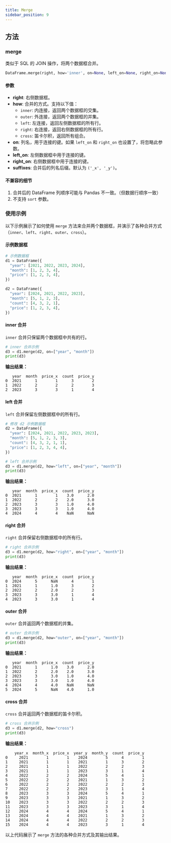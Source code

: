 ```yaml
---
title: Merge
sidebar_position: 9
---
```


## 方法

### merge

类似于 SQL 的 JOIN 操作，将两个数据框合并。

```python
DataFrame.merge(right, how='inner', on=None, left_on=None, right_on=None, suffixes=('_x', '_y'))
```

#### 参数

- **right**: 右侧数据框。
- **how**: 合并的方式。支持以下值：
  - `inner`: 内连接，返回两个数据框的交集。
  - `outer`: 外连接，返回两个数据框的并集。
  - `left`: 左连接，返回左侧数据框的所有行。
  - `right`: 右连接，返回右侧数据框的所有行。
  - `cross`: 笛卡尔积，返回所有组合。
- **on**: 列名，用于连接的键。如果 `left_on` 和 `right_on` 也设置了，将忽略此参数。
- **left_on**: 左侧数据框中用于连接的键。
- **right_on**: 右侧数据框中用于连接的键。
- **suffixes**: 合并后的列名后缀。默认为 `('_x', '_y')`。

#### 不兼容的细节

1. 合并后的 DataFrame 列顺序可能与 Pandas 不一致。（但数据行顺序一致）
2. 不支持 `sort` 参数。



### 使用示例

以下示例展示了如何使用 `merge` 方法来合并两个数据框，并演示了各种合并方式（`inner`、`left`、`right`、`outer`、`cross`）。

#### 示例数据框

```python
# 示例数据框
d1 = DataFrame({
  "year": [2021, 2022, 2023, 2024],
  "month": [1, 2, 3, 4],
  "price": [1, 2, 3, 4],
})

d2 = DataFrame({
  "year": [2024, 2021, 2022, 2023],
  "month": [5, 1, 2, 3],
  "count": [4, 3, 2, 1],
  "price": [1, 2, 3, 4],
})
```



#### inner 合并

`inner` 合并只保留两个数据框中共有的行。

```python
# inner 合并示例
d3 = d1.merge(d2, on=["year", "month"])
print(d3)
```

**输出结果：**

```
   year  month  price_x  count  price_y
0  2021      1        1      3        2
1  2022      2        2      2        3
2  2023      3        3      1        4
```



#### left 合并

`left` 合并保留左侧数据框中的所有行。

```python
# 修改 d2 示例数据框
d2 = DataFrame({
  "year": [2024, 2021, 2022, 2023, 2023],
  "month": [5, 1, 2, 3, 3],
  "count": [4, 3, 2, 1, 1],
  "price": [1, 2, 3, 4, 4],
})

# left 合并示例
d3 = d1.merge(d2, how="left", on=["year", "month"])
print(d3)
```

**输出结果：**

```
   year  month  price_x  count  price_y
0  2021      1        1    3.0      2.0
1  2022      2        2    2.0      3.0
2  2023      3        3    1.0      4.0
3  2023      3        3    1.0      4.0
4  2024      4        4    NaN      NaN
```



#### right 合并

`right` 合并保留右侧数据框中的所有行。

```python
# right 合并示例
d3 = d1.merge(d2, how="right", on=["year", "month"])
print(d3)
```

**输出结果：**

```
   year  month  price_x  count  price_y
0  2024      5      NaN      4        1
1  2021      1      1.0      3        2
2  2022      2      2.0      2        3
3  2023      3      3.0      1        4
4  2023      3      3.0      1        4
```


#### outer 合并

`outer` 合并返回两个数据框的并集。

```python
# outer 合并示例
d3 = d1.merge(d2, how="outer", on=["year", "month"])
print(d3)
```

**输出结果：**

```
   year  month  price_x  count  price_y
0  2021      1      1.0    3.0      2.0
1  2022      2      2.0    2.0      3.0
2  2023      3      3.0    1.0      4.0
3  2023      3      3.0    1.0      4.0
4  2024      4      4.0    NaN      NaN
5  2024      5      NaN    4.0      1.0
```


#### cross 合并

`cross` 合并返回两个数据框的笛卡尔积。

```python
# cross 合并示例
d3 = d1.merge(d2, how="cross")
print(d3)
```

**输出结果：**

```
    year_x  month_x  price_x  year_y  month_y  count  price_y
0     2021        1        1    2024        5      4        1
1     2021        1        1    2021        1      3        2
2     2021        1        1    2022        2      2        3
3     2021        1        1    2023        3      1        4
4     2022        2        2    2024        5      4        1
5     2022        2        2    2021        1      3        2
6     2022        2        2    2022        2      2        3
7     2022        2        2    2023        3      1        4
8     2023        3        3    2024        5      4        1
9     2023        3        3    2021        1      3        2
10    2023        3        3    2022        2      2        3
11    2023        3        3    2023        3      1        4
12    2024        4        4    2024        5      4        1
13    2024        4        4    2021        1      3        2
14    2024        4        4    2022        2      2        3
15    2024        4        4    2023        3      1        4
```



以上代码展示了 `merge` 方法的各种合并方式及其输出结果。
